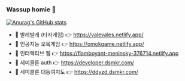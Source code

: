 ### Wassup homie 👋


[![Anurag's GitHub stats](https://github-readme-stats.vercel.app/api?username=jidole02)](https://github.com/anuraghazra/github-readme-stats)

- 🤔 발레발레 (타자게임) 👉 https://valevales.netlify.app/
- 🌱 인공지능 오목게임 👉 https://omokgame.netlify.app/
- 🤔 인터렉티브 웹 👉 https://flamboyant-meninsky-376714.netlify.app  
- 🌱 세미콜론 auth 👉 https://developer.dsmkr.com/
- 💬 세미콜론 대동여지도 👉 https://ddyzd.dsmkr.com/
